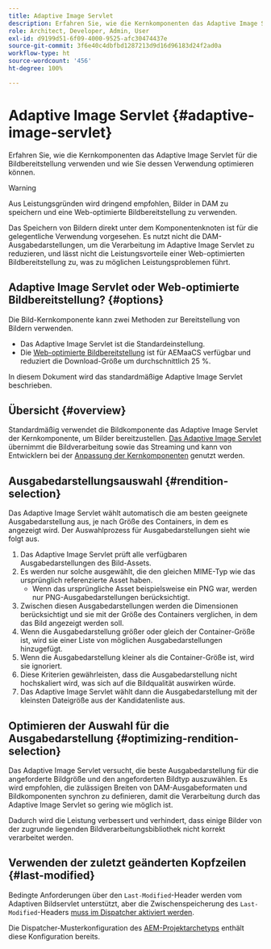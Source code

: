 ```yaml
---
title: Adaptive Image Servlet
description: Erfahren Sie, wie die Kernkomponenten das Adaptive Image Servlet für die Bildbereitstellung verwenden und wie Sie dessen Verwendung optimieren können.
role: Architect, Developer, Admin, User
exl-id: d9199d51-6f09-4000-9525-afc30474437e
source-git-commit: 3f6e40c4dbfbd1287213d9d16d96183d24f2ad0a
workflow-type: ht
source-wordcount: '456'
ht-degree: 100%

---
```


# Adaptive Image Servlet {#adaptive-image-servlet}

Erfahren Sie, wie die Kernkomponenten das Adaptive Image Servlet für die Bildbereitstellung verwenden und wie Sie dessen Verwendung optimieren können.

>[!WARNING]
>
>Aus Leistungsgründen wird dringend empfohlen, Bilder in DAM zu speichern und eine Web-optimierte Bildbereitstellung zu verwenden.
>
>Das Speichern von Bildern direkt unter dem Komponentenknoten ist für die gelegentliche Verwendung vorgesehen. Es nutzt nicht die DAM-Ausgabedarstellungen, um die Verarbeitung im Adaptive Image Servlet zu reduzieren, und lässt nicht die Leistungsvorteile einer Web-optimierten Bildbereitstellung zu, was zu möglichen Leistungsproblemen führt.

## Adaptive Image Servlet oder Web-optimierte Bildbereitstellung? {#options}

Die Bild-Kernkomponente kann zwei Methoden zur Bereitstellung von Bildern verwenden.

* Das Adaptive Image Servlet ist die Standardeinstellung.
* Die [Web-optimierte Bildbereitstellung](/help/developing/web-optimized-image-delivery.md) ist für AEMaaCS verfügbar und reduziert die Download-Größe um durchschnittlich 25 %.

In diesem Dokument wird das standardmäßige Adaptive Image Servlet beschrieben.

## Übersicht {#overview}

Standardmäßig verwendet die Bildkomponente das Adaptive Image Servlet der Kernkomponente, um Bilder bereitzustellen. [Das Adaptive Image Servlet](https://github.com/adobe/aem-core-wcm-components/wiki/The-Adaptive-Image-Servlet) übernimmt die Bildverarbeitung sowie das Streaming und kann von Entwicklern bei der [Anpassung der Kernkomponenten](/help/developing/customizing.md) genutzt werden.

## Ausgabedarstellungsauswahl {#rendition-selection}

Das Adaptive Image Servlet wählt automatisch die am besten geeignete Ausgabedarstellung aus, je nach Größe des Containers, in dem es angezeigt wird. Der Auswahlprozess für Ausgabedarstellungen sieht wie folgt aus.

1. Das Adaptive Image Servlet prüft alle verfügbaren Ausgabedarstellungen des Bild-Assets.
1. Es werden nur solche ausgewählt, die den gleichen MIME-Typ wie das ursprünglich referenzierte Asset haben.
   * Wenn das ursprüngliche Asset beispielsweise ein PNG war, werden nur PNG-Ausgabedarstellungen berücksichtigt.
1. Zwischen diesen Ausgabedarstellungen werden die Dimensionen berücksichtigt und sie mit der Größe des Containers verglichen, in dem das Bild angezeigt werden soll.
1. Wenn die Ausgabedarstellung größer oder gleich der Container-Größe ist, wird sie einer Liste von möglichen Ausgabedarstellungen hinzugefügt.
1. Wenn die Ausgabedarstellung kleiner als die Container-Größe ist, wird sie ignoriert.
1. Diese Kriterien gewährleisten, dass die Ausgabedarstellung nicht hochskaliert wird, was sich auf die Bildqualität auswirken würde.
1. Das Adaptive Image Servlet wählt dann die Ausgabedarstellung mit der kleinsten Dateigröße aus der Kandidatenliste aus.

## Optimieren der Auswahl für die Ausgabedarstellung {#optimizing-rendition-selection}

Das Adaptive Image Servlet versucht, die beste Ausgabedarstellung für die angeforderte Bildgröße und den angeforderten Bildtyp auszuwählen. Es wird empfohlen, die zulässigen Breiten von DAM-Ausgabeformaten und Bildkomponenten synchron zu definieren, damit die Verarbeitung durch das Adaptive Image Servlet so gering wie möglich ist.

Dadurch wird die Leistung verbessert und verhindert, dass einige Bilder von der zugrunde liegenden Bildverarbeitungsbibliothek nicht korrekt verarbeitet werden.

## Verwenden der zuletzt geänderten Kopfzeilen {#last-modified}

Bedingte Anforderungen über den `Last-Modified`-Header werden vom Adaptiven Bildservlet unterstützt, aber die Zwischenspeicherung des `Last-Modified`-Headers [muss im Dispatcher aktiviert werden](https://experienceleague.adobe.com/docs/experience-manager-dispatcher/using/configuring/dispatcher-configuration.html?lang=de#caching-http-response-headers).

Die Dispatcher-Musterkonfiguration des [AEM-Projektarchetyps](/help/developing/archetype/overview.md) enthält diese Konfiguration bereits.
